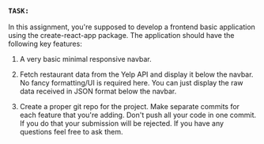 ### `TASK:`

In this assignment, you're supposed to develop a frontend basic application using the create-react-app package. The application should have the following key features:

1) A very basic minimal responsive navbar.

2) Fetch restaurant data from the Yelp API and display it below the navbar. No fancy formatting/UI is required here. You can just display the raw data received in JSON format below the navbar.

3) Create a proper git repo for the project. Make separate commits for each feature that you're adding. Don't push all your code in one commit. If you do that your submission will be rejected. If you have any questions feel free to ask them.